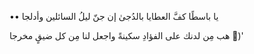 ••
يا باسطًا كفَّ العطايا بالدُجىٰ
‏إن جنّ ليلُ السائلين وأدلجا

‏هب مِن لدنك على الفؤادِ سكينةً
‏واجعل لنا مِن كل ضيقٍ مخرجا 🌻)'